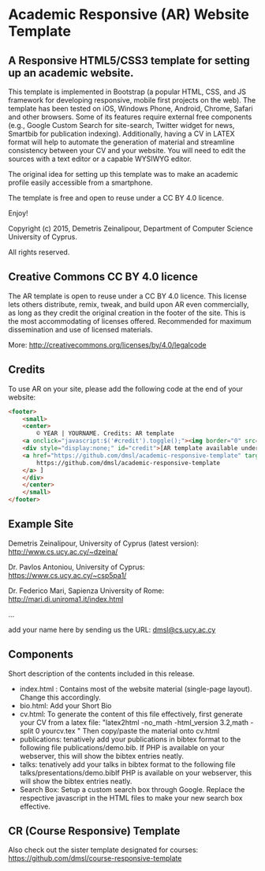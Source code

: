 # Academic Responsive (AR) Website Template

## A Responsive HTML5/CSS3 template for setting up an academic website.

This template is implemented in Bootstrap (a popular HTML, CSS, and JS framework for developing responsive, mobile first projects on the web). The template has been tested on iOS, Windows Phone, Android, Chrome, Safari and other browsers. Some of its features require external free components (e.g., Google Custom Search for site-search, Twitter widget for news, Smartbib for publication indexing). Additionally, having a CV in LATEX format will help to automate the generation of material and streamline consistency between your CV and your website. You will need to edit the sources with a text editor or a capable WYSIWYG editor.

The original idea for setting up this template was to make an academic profile easily accessible from a smartphone.

The template is free and open to reuse under a CC BY 4.0 licence.

Enjoy!

Copyright (c) 2015, Demetris Zeinalipour, Department of Computer Science
University of Cyprus.

All rights reserved.

## Creative Commons CC BY 4.0 licence 

The AR template is open to reuse under a CC BY 4.0 licence. This license lets others distribute, remix, tweak, and build upon AR even commercially, as long as they credit the original creation in the footer of the site. This is the most accommodating of licenses offered. Recommended for maximum dissemination and use of licensed materials.

More: http://creativecommons.org/licenses/by/4.0/legalcode

## Credits

To use AR on your site, please add the following code at the end of your website:
```html
<footer>
    <small>
    <center>
        © YEAR | YOURNAME. Credits: AR template
    <a onclick="javascript:$('#credit').toggle();"><img border="0" src="images/ccby.png"/></a>
    <div style="display:none;" id="credit">[AR template available under Creative Commons CC BY 4.0 licence: 
    <a href="https://github.com/dmsl/academic-responsive-template" target="_blank">
        https://github.com/dmsl/academic-responsive-template 
    </a> ]
    </div>
    </center>
    </small>
</footer>
```

## Example Site

Demetris Zeinalipour, University of Cyprus (latest version): http://www.cs.ucy.ac.cy/~dzeina/

Dr. Pavlos Antoniou, University of Cyprus: https://www.cs.ucy.ac.cy/~csp5pa1/

Dr. Federico Mari, Sapienza University of Rome:  http://mari.di.uniroma1.it/index.html

... 

add your name here by sending us the URL: dmsl@cs.ucy.ac.cy 


## Components 

Short description of the contents included in this release.

- index.html : Contains most of the website material (single-page layout). Change this accordingly.
- bio.html: Add your Short Bio
- cv.html: To generate the content of this file effectively, first generate your CV from a latex file: "latex2html -no_math -html_version 3.2,math -split 0 yourcv.tex " Then copy/paste the material onto cv.html
- publications: tenatively add your publications in bibtex format to the following file publications/demo.bib. If PHP is available on your webserver, this will show the bibtex entries neatly.
- talks: tenatively add your talks in bibtex format to the following file talks/presentations/demo.bibIf PHP is available on your webserver, this will show the bibtex entries neatly.
- Search Box: Setup a custom search box through Google. Replace the respective javascript in the HTML files to make your new search box effective.

## CR (Course Responsive) Template

Also check out the sister template designated for courses: https://github.com/dmsl/course-responsive-template


